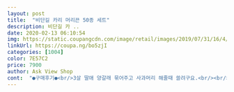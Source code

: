 ```yaml
---
layout: post 
title:  "비단길 카리 머리끈 50종 세트" 
description: 비단길 카 ..
date: 2020-02-13 06:10:54 
img: https://static.coupangcdn.com/image/retail/images/2019/07/31/16/4/d90a77ba-d0a4-4d1a-8401-f6ef932242f8.jpg 
linkUrl: https://coupa.ng/bo5zjI 
categories: [1004] 
color: 7E57C2 
price: 7900 
author: Ask View Shop 
cont:  "●구매후기●<br/>3살 딸애 양갈래 묶어주고 사과머리 해줄때 쓸려구요.<br/><br/>과일도 너무 이쁘고 귀여워요.<br/><br/>깜찍하긴 한데<br/>다 분실해요^^<br/>만족<br/>머리끈 잘안늘어나고 진짜 숱이없어야해요ㅜ 5살양갈래 해주려는데 팅~하고 끊겨버렸어요!<br/>사이즈 딱 좋네요.<br/><br/>수량은 딱 50개네요~ㅠㅠ<br/>애들이 소꿉놀이 한다고<br/>엄마손이.<br/>아파요<br/>잘 늘어나지 않아서<br/>재주문 넣어요~!!<br/>3살 딸애 양갈래 묶어주고 사과머리 해줄때 쓸려구요.<br/><br/>과일도 너무 이쁘고 귀여워요.<br/><br/>깜찍하긴 한데<br/>다 분실해요^^<br/>만족<br/>머리끈 잘안늘어나고 진짜 숱이없어야해요ㅜ 5살양갈래 해주려는데 팅~하고 끊겨버렸어요!<br/>사이즈 딱 좋네요.<br/><br/>수량은 딱 50개네요~ㅠㅠ<br/>애들이 소꿉놀이 한다고<br/>엄마손이.<br/>아파요<br/>잘 늘어나지 않아서<br/>재주문 넣어요~!!<br/>" 
---
```

